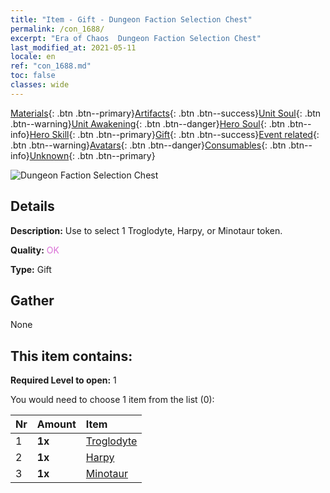 ```yaml
---
title: "Item - Gift - Dungeon Faction Selection Chest"
permalink: /con_1688/
excerpt: "Era of Chaos  Dungeon Faction Selection Chest"
last_modified_at: 2021-05-11
locale: en
ref: "con_1688.md"
toc: false
classes: wide
---
```

 [Materials](/Items/){: .btn .btn--primary}[Artifacts](/Items/Artifacts/){: .btn .btn--success}[Unit Soul](/Items/UnitSoul/){: .btn .btn--warning}[Unit Awakening](/Items/UnitAwakening/){: .btn .btn--danger}[Hero Soul](/Items/HeroSoul/){: .btn .btn--info}[Hero Skill](/Items/HeroSkill/){: .btn .btn--primary}[Gift](/Items/Gift/){: .btn .btn--success}[Event related](/Items/Events/){: .btn .btn--warning}[Avatars](/Items/Avatars/){: .btn .btn--danger}[Consumables](/Items/Consumables/){: .btn .btn--info}[Unknown](/Items/Unknown/){: .btn .btn--primary}

 ![Dungeon Faction Selection Chest](/images/t/i_907304.png)

## Details
 **Description:** Use to select 1 Troglodyte, Harpy, or Minotaur token.

 **Quality:** <span style="color: #DA70D6">OK</span>

 **Type:** Gift

## Gather

  None

## This item contains:

 **Required Level to open:** 1

 You would need to choose 1 item from the list (0):

  | Nr | Amount |     Item    |
  |:---|:-------|:------------|
  | 1 |  **1x** | [Troglodyte](/Items/unt_244/) |  | 
  | 2 |  **1x** | [Harpy](/Items/unt_245/) |  | 
  | 3 |  **1x** | [Minotaur](/Items/unt_248/) |  | 
